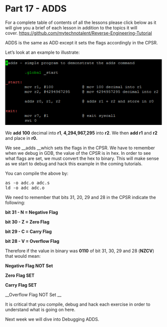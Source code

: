 # Part 17 - ADDS

For a complete table of contents of all the lessons please click below as it will give you a brief of each lesson in addition to the topics it will cover.&nbsp;https://github.com/mytechnotalent/Reverse-Engineering-Tutorial

ADDS is the same as ADD except it sets the flags accordingly in the CPSR.

Let’s look at an example to illustrate:

<div class="slate-resizable-image-embed slate-image-embed__resize-full-width"><img src="/imgs/1520241718373.jpg"/></div>

We __add__ __100__ decimal into __r1__, __4,294,967,295__ into __r2__. We then __add r1__ and __r2__ and place in __r0.__

We see __adds __which sets the flags in the CPSR. We have to remember when we debug in GDB, the value of the CPSR is in hex. In order to see what flags are set, we must convert the hex to binary. This will make sense as we start to debug and hack this example in the coming tutorials.

You can compile the above by:

<pre spellcheck="false">as -o adc.o adc.s
ld -o adc adc.o
</pre>

We need to remember that bits 31, 20, 29 and 28 in the CPSR indicate the following:

__bit 31 - N = Negative Flag__

__bit 30 - Z = Zero Flag__

__bit 29 - C = Carry Flag__

__bit 28 - V = Overflow Flag__

Therefore if the value in binary was __0110__ of bit 31, 30, 29 and 28 (__NZCV__) that would mean:

__Negative Flag NOT Set__

__Zero Flag SET__

__Carry Flag SET__

__Overflow Flag NOT Set __

It is critical that you compile, debug and hack each exercise in order to understand what is going on here.

Next week we will dive into Debugging ADDS.
